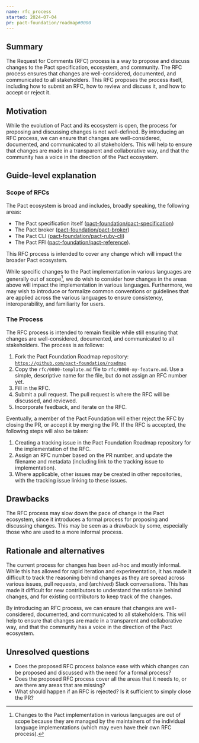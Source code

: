 ```yaml
---
name: rfc_process
started: 2024-07-04
pr: pact-foundation/roadmap#0000
---
```

## Summary

The Request for Comments (RFC) process is a way to propose and discuss changes to the Pact specification, ecosystem, and community. The RFC process ensures that changes are well-considered, documented, and communicated to all stakeholders. This RFC proposes the process itself, including how to submit an RFC, how to review and discuss it, and how to accept or reject it.

## Motivation

While the evolution of Pact and its ecosystem is open, the process for proposing and discussing changes is not well-defined. By introducing an RFC process, we can ensure that changes are well-considered, documented, and communicated to all stakeholders. This will help to ensure that changes are made in a transparent and collaborative way, and that the community has a voice in the direction of the Pact ecosystem.

## Guide-level explanation

### Scope of RFCs

The Pact ecosystem is broad and includes, broadly speaking, the following areas:

- The Pact specification itself ([pact-foundation/pact-specification](https://github.com/pact-foundation/pact-specification))
- The Pact broker ([pact-foundation/pact-broker](pact-foundation/pact_broker))
- The Pact CLI ([pact-foundation/pact-ruby-cli](https://github.com/pact-foundation/pact-ruby-cli))
- The Pact FFI ([pact-foundation/pact-reference](https://github.com/pact-foundation/pact-reference/tree/master/rust/pact_ffi)).

This RFC process is intended to cover any change which will impact the broader Pact ecosystem.

While specific changes to the Pact implementation in various languages are generally out of scope[^1], we do wish to consider how changes in the areas above will impact the implementation in various languages. Furthermore, we may wish to introduce or formalize common conventions or guidelines that are applied across the various languages to ensure consistency, interoperability, and familiarity for users.

[^1]: Changes to the Pact implementation in various languages are out of scope because they are managed by the maintainers of the individual language implementations (which may even have their own RFC process).

### The Process

The RFC process is intended to remain flexible while still ensuring that changes are well-considered, documented, and communicated to all stakeholders. The process is as follows:

1. Fork the Pact Foundation Roadmap repository: [`https://github.com/pact-foundation/roadmap`](https://github.com/pact-foundation/roadmap)
2. Copy the `rfc/0000-template.md` file to `rfc/0000-my-feature.md`. Use a simple, descriptive name for the file, but do not assign an RFC number yet.
3. Fill in the RFC.
4. Submit a pull request. The pull request is where the RFC will be discussed, and reviewed.
5. Incorporate feedback, and iterate on the RFC.

Eventually, a member of the Pact Foundation will either reject the RFC by closing the PR, or accept it by merging the PR. If the RFC is accepted, the following steps will also be taken:

1. Creating a tracking issue in the Pact Foundation Roadmap repository for the implementation of the RFC.
2. Assign an RFC number based on the PR number, and update the filename and metadata (including link to the tracking issue to implementation).
3. Where applicable, other issues may be created in other repositories, with the tracking issue linking to these issues.

## Drawbacks

The RFC process may slow down the pace of change in the Pact ecosystem, since it introduces a formal process for proposing and discussing changes. This may be seen as a drawback by some, especially those who are used to a more informal process.

## Rationale and alternatives

The current process for changes has been ad-hoc and mostly informal. While this has allowed for rapid iteration and experimentation, it has made it difficult to track the reasoning behind changes as they are spread across various issues, pull requests, and (archived) Slack conversations. This has made it difficult for new contributors to understand the rationale behind changes, and for existing contributors to keep track of the changes.

By introducing an RFC process, we can ensure that changes are well-considered, documented, and communicated to all stakeholders. This will help to ensure that changes are made in a transparent and collaborative way, and that the community has a voice in the direction of the Pact ecosystem.

## Unresolved questions

- Does the proposed RFC process balance ease with which changes can be proposed and discussed with the need for a formal process?
- Does the proposed RFC process cover all the areas that it needs to, or are there any areas that are missing?
- What should happen if an RFC is rejected? Is it sufficient to simply close the PR?
